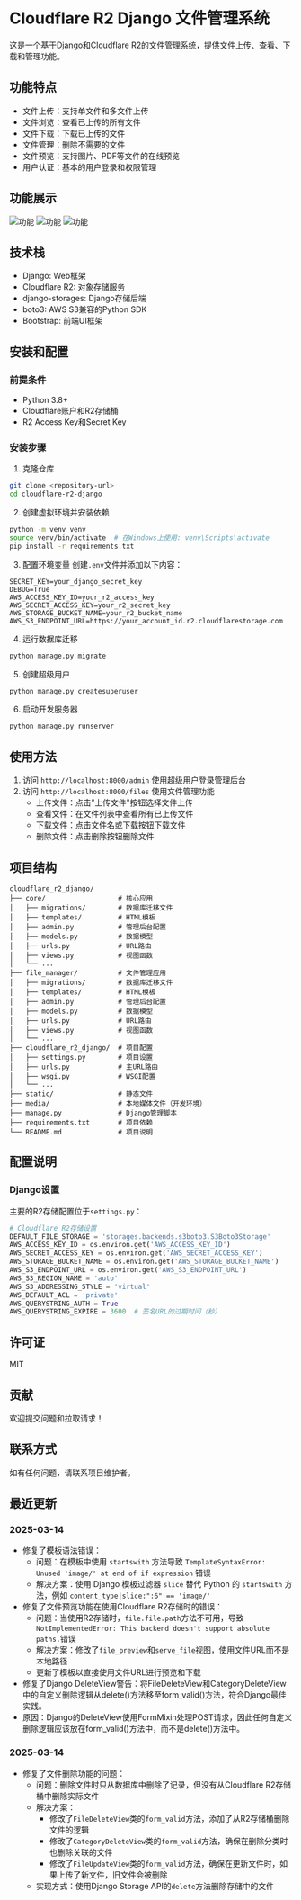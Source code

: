 # Cloudflare R2 Django 文件管理系统

这是一个基于Django和Cloudflare R2的文件管理系统，提供文件上传、查看、下载和管理功能。

## 功能特点

- 文件上传：支持单文件和多文件上传
- 文件浏览：查看已上传的所有文件
- 文件下载：下载已上传的文件
- 文件管理：删除不需要的文件
- 文件预览：支持图片、PDF等文件的在线预览
- 用户认证：基本的用户登录和权限管理

## 功能展示
<img src="https://alist.icenturyw.com/d/website/20250314163622.png" alt="功能">
<img src="https://alist.icenturyw.com/d/website/20250314164006.png" alt="功能">
<img src="https://alist.icenturyw.com/d/website/20250314163946.png" alt="功能">


## 技术栈

- Django: Web框架
- Cloudflare R2: 对象存储服务
- django-storages: Django存储后端
- boto3: AWS S3兼容的Python SDK
- Bootstrap: 前端UI框架

## 安装和配置

### 前提条件

- Python 3.8+
- Cloudflare账户和R2存储桶
- R2 Access Key和Secret Key

### 安装步骤

1. 克隆仓库
```bash
git clone <repository-url>
cd cloudflare-r2-django
```

2. 创建虚拟环境并安装依赖
```bash
python -m venv venv
source venv/bin/activate  # 在Windows上使用: venv\Scripts\activate
pip install -r requirements.txt
```

3. 配置环境变量
创建`.env`文件并添加以下内容：
```
SECRET_KEY=your_django_secret_key
DEBUG=True
AWS_ACCESS_KEY_ID=your_r2_access_key
AWS_SECRET_ACCESS_KEY=your_r2_secret_key
AWS_STORAGE_BUCKET_NAME=your_r2_bucket_name
AWS_S3_ENDPOINT_URL=https://your_account_id.r2.cloudflarestorage.com
```

4. 运行数据库迁移
```bash
python manage.py migrate
```

5. 创建超级用户
```bash
python manage.py createsuperuser
```

6. 启动开发服务器
```bash
python manage.py runserver
```

## 使用方法

1. 访问 `http://localhost:8000/admin` 使用超级用户登录管理后台
2. 访问 `http://localhost:8000/files` 使用文件管理功能
   - 上传文件：点击"上传文件"按钮选择文件上传
   - 查看文件：在文件列表中查看所有已上传文件
   - 下载文件：点击文件名或下载按钮下载文件
   - 删除文件：点击删除按钮删除文件

## 项目结构

```
cloudflare_r2_django/
├── core/                  # 核心应用
│   ├── migrations/        # 数据库迁移文件
│   ├── templates/         # HTML模板
│   ├── admin.py           # 管理后台配置
│   ├── models.py          # 数据模型
│   ├── urls.py            # URL路由
│   ├── views.py           # 视图函数
│   └── ...
├── file_manager/          # 文件管理应用
│   ├── migrations/        # 数据库迁移文件
│   ├── templates/         # HTML模板
│   ├── admin.py           # 管理后台配置
│   ├── models.py          # 数据模型
│   ├── urls.py            # URL路由
│   ├── views.py           # 视图函数
│   └── ...
├── cloudflare_r2_django/  # 项目配置
│   ├── settings.py        # 项目设置
│   ├── urls.py            # 主URL路由
│   ├── wsgi.py            # WSGI配置
│   └── ...
├── static/                # 静态文件
├── media/                 # 本地媒体文件（开发环境）
├── manage.py              # Django管理脚本
├── requirements.txt       # 项目依赖
└── README.md              # 项目说明
```

## 配置说明

### Django设置

主要的R2存储配置位于`settings.py`：

```python
# Cloudflare R2存储设置
DEFAULT_FILE_STORAGE = 'storages.backends.s3boto3.S3Boto3Storage'
AWS_ACCESS_KEY_ID = os.environ.get('AWS_ACCESS_KEY_ID')
AWS_SECRET_ACCESS_KEY = os.environ.get('AWS_SECRET_ACCESS_KEY')
AWS_STORAGE_BUCKET_NAME = os.environ.get('AWS_STORAGE_BUCKET_NAME')
AWS_S3_ENDPOINT_URL = os.environ.get('AWS_S3_ENDPOINT_URL')
AWS_S3_REGION_NAME = 'auto'
AWS_S3_ADDRESSING_STYLE = 'virtual'
AWS_DEFAULT_ACL = 'private'
AWS_QUERYSTRING_AUTH = True
AWS_QUERYSTRING_EXPIRE = 3600  # 签名URL的过期时间（秒）
```

## 许可证

MIT

## 贡献

欢迎提交问题和拉取请求！

## 联系方式

如有任何问题，请联系项目维护者。 

## 最近更新

### 2025-03-14
- 修复了模板语法错误：
  - 问题：在模板中使用 `startswith` 方法导致 `TemplateSyntaxError: Unused 'image/' at end of if expression` 错误
  - 解决方案：使用 Django 模板过滤器 `slice` 替代 Python 的 `startswith` 方法，例如 `content_type|slice:":6" == 'image/'`
- 修复了文件预览功能在使用Cloudflare R2存储时的错误：
  - 问题：当使用R2存储时，`file.file.path`方法不可用，导致`NotImplementedError: This backend doesn't support absolute paths.`错误
  - 解决方案：修改了`file_preview`和`serve_file`视图，使用文件URL而不是本地路径
  - 更新了模板以直接使用文件URL进行预览和下载
- 修复了Django DeleteView警告：将FileDeleteView和CategoryDeleteView中的自定义删除逻辑从delete()方法移至form_valid()方法，符合Django最佳实践。
- 原因：Django的DeleteView使用FormMixin处理POST请求，因此任何自定义删除逻辑应该放在form_valid()方法中，而不是delete()方法中。

### 2025-03-14
- 修复了文件删除功能的问题：
  - 问题：删除文件时只从数据库中删除了记录，但没有从Cloudflare R2存储桶中删除实际文件
  - 解决方案：
    - 修改了`FileDeleteView`类的`form_valid`方法，添加了从R2存储桶删除文件的逻辑
    - 修改了`CategoryDeleteView`类的`form_valid`方法，确保在删除分类时也删除关联的文件
    - 修改了`FileUpdateView`类的`form_valid`方法，确保在更新文件时，如果上传了新文件，旧文件会被删除
  - 实现方式：使用Django Storage API的`delete`方法删除存储中的文件
